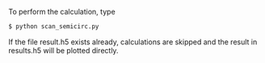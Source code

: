 To perform the calculation, type

```sh
$ python scan_semicirc.py
```

If the file result.h5 exists already, calculations are skipped and the result in results.h5 will be plotted directly.
